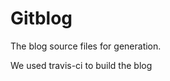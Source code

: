 Gitblog
===============

The blog source files for generation.

We used travis-ci to build the blog
